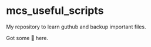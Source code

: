 # mcs_useful_scripts
My repository to learn guthub and backup important files.

Got some :dancer: here.
